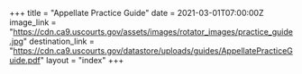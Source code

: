 +++
title = "Appellate Practice Guide"
date = 2021-03-01T07:00:00Z
image_link = "https://cdn.ca9.uscourts.gov/assets/images/rotator_images/practice_guide.jpg"
destination_link = "https://cdn.ca9.uscourts.gov/datastore/uploads/guides/AppellatePracticeGuide.pdf"
layout = "index"
+++
